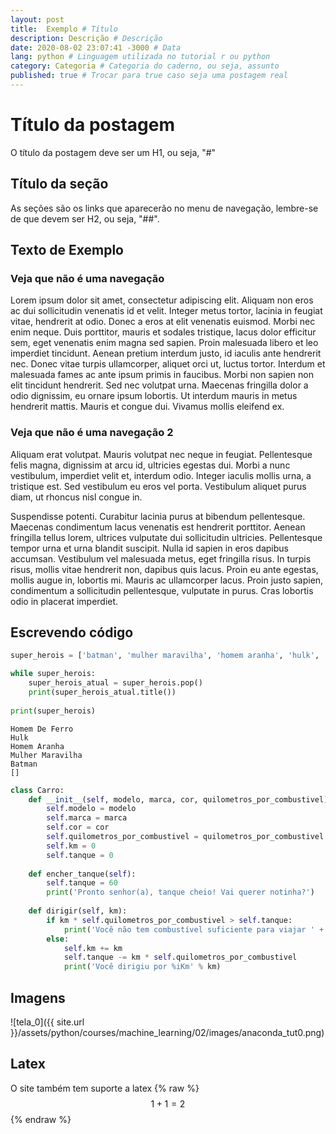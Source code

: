 ```yaml
---
layout: post
title:  Exemplo # Título
description: Descrição # Descrição
date: 2020-08-02 23:07:41 -3000 # Data
lang: python # Linguagem utilizada no tutorial r ou python
category: Categoria # Categoria do caderno, ou seja, assunto
published: true # Trocar para true caso seja uma postagem real
---
```



# Título da postagem 

O título da postagem deve ser um H1, ou seja, "#"

## Título da seção

As seções são os links que aparecerão no menu de navegação, lembre-se de que devem ser H2, ou seja, "##".

## Texto de Exemplo

### Veja que não é uma navegação 
Lorem ipsum dolor sit amet, consectetur adipiscing elit. Aliquam non eros ac dui sollicitudin venenatis id et velit. Integer metus tortor, lacinia in feugiat vitae, hendrerit at odio. Donec a eros at elit venenatis euismod. Morbi nec enim neque. Duis porttitor, mauris et sodales tristique, lacus dolor efficitur sem, eget venenatis enim magna sed sapien. Proin malesuada libero et leo imperdiet tincidunt. Aenean pretium interdum justo, id iaculis ante hendrerit nec. Donec vitae turpis ullamcorper, aliquet orci ut, luctus tortor. Interdum et malesuada fames ac ante ipsum primis in faucibus. Morbi non sapien non elit tincidunt hendrerit. Sed nec volutpat urna. Maecenas fringilla dolor a odio dignissim, eu ornare ipsum lobortis. Ut interdum mauris in metus hendrerit mattis. Mauris et congue dui. Vivamus mollis eleifend ex.

### Veja que não é uma navegação 2
Aliquam erat volutpat. Mauris volutpat nec neque in feugiat. Pellentesque felis magna, dignissim at arcu id, ultricies egestas dui. Morbi a nunc vestibulum, imperdiet velit et, interdum odio. Integer iaculis mollis urna, a tristique est. Sed vestibulum eu eros vel porta. Vestibulum aliquet purus diam, ut rhoncus nisl congue in.

Suspendisse potenti. Curabitur lacinia purus at bibendum pellentesque. Maecenas condimentum lacus venenatis est hendrerit porttitor. Aenean fringilla tellus lorem, ultrices vulputate dui sollicitudin ultricies. Pellentesque tempor urna et urna blandit suscipit. Nulla id sapien in eros dapibus accumsan. Vestibulum vel malesuada metus, eget fringilla risus. In turpis risus, mollis vitae hendrerit non, dapibus quis lacus. Proin eu ante egestas, mollis augue in, lobortis mi. Mauris ac ullamcorper lacus. Proin justo sapien, condimentum a sollicitudin pellentesque, vulputate in purus. Cras lobortis odio in placerat imperdiet.


## Escrevendo código

```python
super_herois = ['batman', 'mulher maravilha', 'homem aranha', 'hulk', 'homem de ferro']

while super_herois:
    super_herois_atual = super_herois.pop()
    print(super_herois_atual.title())
    
print(super_herois)
```

    Homem De Ferro
    Hulk
    Homem Aranha
    Mulher Maravilha
    Batman
    []

```python
class Carro:
    def __init__(self, modelo, marca, cor, quilometros_por_combustivel):
        self.modelo = modelo
        self.marca = marca
        self.cor = cor
        self.quilometros_por_combustivel = quilometros_por_combustivel
        self.km = 0
        self.tanque = 0
    
    def encher_tanque(self):
        self.tanque = 60
        print('Pronto senhor(a), tanque cheio! Vai querer notinha?')
        
    def dirigir(self, km):
        if km * self.quilometros_por_combustivel > self.tanque:
            print('Você não tem combustível suficiente para viajar ' + str(km) +'Km.')
        else:
            self.km += km
            self.tanque -= km * self.quilometros_por_combustivel
            print('Você dirigiu por %iKm' % km)        
```
## Imagens

![tela_0]({{ site.url }}/assets/python/courses/machine_learning/02/images/anaconda_tut0.png)

## Latex

O site também tem suporte a latex
{% raw  %}
$$1 + 1 = 2$$
{% endraw %}

